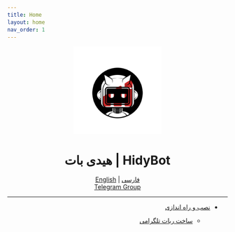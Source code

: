 ```yaml
---
title: Home
layout: home
nav_order: 1
---
```


<head>
    <meta charset="utf-8">
    <link rel="stylesheet" href="https://b3h1z.github.io/HidyBot-Docs/assets/css/style.css">
</head>


<p align="center">
  <a href="https://b3h1z.github.io/HidyBot-Docs/" target="_blank" rel="noopener noreferrer">
    <img width="200" height="200" src="https://github.com/B3H1Z/Hiddify-Telegram-Bot/blob/main/Screenshots/icon.png?raw=True" alt="Hidy Bot">
  </a>
</p>
<h1 style="text-align: center;">
هیدی بات | HidyBot
</h1>
<p align="center">
  <a href="https://b3h1z.github.io/HidyBot-Docs/">English</a> |
  <a href="https://b3h1z.github.io/HidyBot-Docs/">فارسی</a>
<br>
  <a href="https://t.me/HidyBotGroup">Telegram Group</a>
</p>

***

<div dir="rtl">
<ul>
  <li><a href="https://b3h1z.github.io/HidyBot-Docs/docs/installation/install.html">نصب و راه اندازی</a></li>
  <ul>
    <li><a href="https://b3h1z.github.io/HidyBot-Docs/docs/installation/create-bot.html">ساخت ربات تلگرامی</a></li>
  </ul>
</ul>
</div>